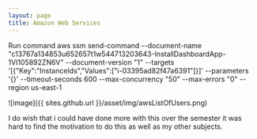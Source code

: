 ```yaml
---
layout: page
title: Amazon Web Services 
---
```




Run command 
aws ssm send-command --document-name "c13767a134853u652657t1w544713203643-InstallDashboardApp-1VI105892ZN6V" --document-version "1" --targets '[{"Key":"InstanceIds","Values":["i-03395ad82f47a6391"]}]' --parameters '{}' --timeout-seconds 600 --max-concurrency "50" --max-errors "0" --region us-east-1

![image]({{ sites.github.url }}/asset/img/awsListOfUsers.png)

I do wish that i could have done more with this over the semester it was hard to find the motivation to do this as well as my other subjects.


